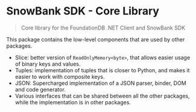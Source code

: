 SnowBank SDK - Core Library
===========================

> Core library for the FoundationDB .NET Client and SnowBank SDK

This package contains the low-level components that are used by other packages.

- Slice: better version of `ReadOnlyMemory<byte>`, that allows easier usage of binary keys and values.
- Tuples: implementation of tuples that is closer to Python, and makes it easier to work with composite keys.
- JSON: Supercharged implementation of a JSON parser, binder, DOM and code generator.
- Various interfaces that can be shared between all the other packages, while the implementation is in other packages.
